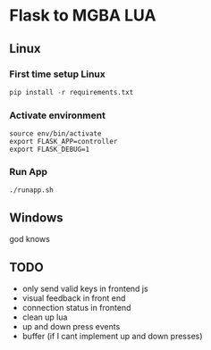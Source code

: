 # Flask to MGBA LUA

## Linux

### First time setup Linux

```python -m venv env
pip install -r requirements.txt
```

### Activate environment

```
source env/bin/activate
export FLASK_APP=controller
export FLASK_DEBUG=1
```

### Run App

`./runapp.sh`

## Windows

god knows


## TODO

* only send valid keys in frontend js
* visual feedback in front end
* connection status in frontend
* clean up lua
* up and down press events
* buffer (if I cant implement up and down presses)

